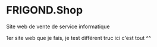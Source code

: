 # FRIGOND.Shop
Site web de vente de service informatique

1er site web que je fais, je test différent truc ici c'est tout ^^
